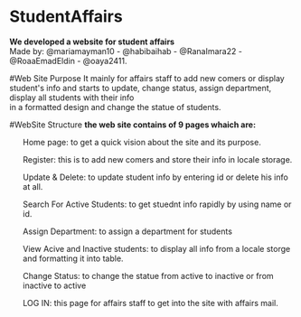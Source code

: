 # StudentAffairs
<b>We developed a website for student affairs </b><br>
Made by: @mariamayman10 - @habibaihab - @RanaImara22 - @RoaaEmadEldin - @oaya2411.

#Web Site Purpose
It mainly for affairs staff to add new comers or display student's info and starts to update, change status, assign department, display all students with their info<br>
in a formatted design and change the statue of students. 

#WebSite Structure
<b>the web site contains of 9 pages whaich are:</b><br>
<ul>Home page: to get a quick vision about the site and its purpose.</ul>
<ul>Register: this is to add new comers and store their info in locale storage.</ul>
<ul>Update & Delete: to update student info by entering id or delete his info at all.</ul>
<ul>Search For Active Students: to get stuednt info rapidly by using name or id.</ul>
<ul>Assign Department: to assign a department for students</ul>
<ul>View Acive and Inactive students: to display all info from a locale storge and formatting it into table.</ul>
<ul>Change Status: to change the statue from active to inactive or from inactive to active</ul>
<ul>LOG IN: this page for affairs staff to get into the site with affairs mail.</ul>

    
